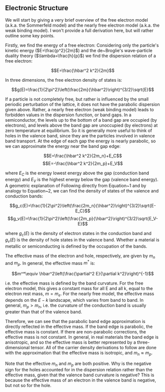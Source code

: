 ## Electronic Structure

We will start by giving a very brief overview of the free electron model (a.k.a. the Sommerfeld model) and the nearly free electron model (a.k.a. the weak binding model). I won't provide a full derivation here, but will rather outline some key points.

Firstly, we find the energy of a free electron: Considering only the particle's kinetic energy ($E=\frac{p^2}{2m}$) and the de~Broglie's wave-particle duality theory ($\lambda=\frac{h}{p}$) we find the dispersion relation of a free electron:

$$E=\frac{\hbar^2 k^2}{2m}$$

In three dimensions, the free electron density of states is:

$$g(E)=\frac{1}{2\pi^2}\left(\frac{2m}{\hbar^2}\right)^{3/2}\sqrt{E}$$

If a particle is not completely free, but rather is influenced by the small periodic perturbation of the lattice, it does not have the parabolic dispersion given above. Rather, a nearly free electron (weak binding model) leads to forbidden values in the dispersion function, or band gaps. In a semiconductor, the levels up to the bottom of a band gap are occupied (by electrons), and levels above the band gap are unoccupied (by electrons) at zero temperature at equilibrium. So it is generally more useful to think of holes in the valence band, since they are the particles involved in valence band transport. At the edge of each gap the energy is nearly parabolic, so we can approximate the energy near the band gap edge:

$$E=\frac{\hbar^2 k^2}{2m_n}+E_C$$
$$E=-\frac{\hbar^2 k^2}{2m_p}+E_V$$

where $E_C$ is the energy lowest energy above the gap (conduction band energy) and $E_V$ is the highest energy below the gap (valence band energy). A geometric explanation of Following directly from Equation~1 and by analogy to Equation~2, we can find the density of states of the valence and conduction bands:

$$g_c(E)=\frac{1}{2\pi^2}\left(\frac{2m_n}{\hbar^2}\right)^{3/2}\sqrt{E-E_C}$$
$$g_v(E)=\frac{1}{2\pi^2}\left(\frac{2m_p}{\hbar^2}\right)^{3/2}\sqrt{E_V-E}$$

where $g_c(E)$ is the density of electron states in the conduction band and $g_v(E)$ is the density of hole states in the valence band. Whether a material is metallic or semiconducting is defined by the occupation of the bands.

The effective mass of the electron and hole, respectively, are given by $m_n$ and $m_p$. In general, the effective mass $m^*$ is:

$$m^*\equiv \hbar^2\left(\frac{\partial^2 E}{\partial k^2}\right)^{-1}$$

i.e. the effective mass is defined by the band curvature. For the free electron model, this gives a constant mass for all E and all k, equal to the electron rest mass, $m=m_e$. For the nearly free model, the effective mass depends on the $E-k$ landscape, which varies from band to band. In general, $m_p>m_n$, i.e. the curvature of the conduction band is usually greater than that of the valence band.

Therefore, we can see that the parabolic band edge approximation is directly reflected in the effective mass. If the band edge is parabolic, the effective mass is constant. If there are non-parabolic corrections, the effective mass is not constant. In general, in real materials the band edge is anisotropic, and so the effective mass is better represented by a three-dimensional tensor. All of the carrier density derivations to follow are done with the approximation that the effective mass is isotropic, and $m_n\approx m_p$.

Note that the effective $m_n$ and $m_p$ are both positive. Why is the negative sign for the holes accounted for in the dispersion relation rather than the effective mass, given that the valence band curvature is negative? This is because the effective mass of an electron in the valence band is negative, but not so for the hole.
